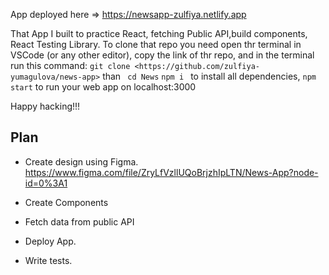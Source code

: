 App deployed here => https://newsapp-zulfiya.netlify.app

That App I built to practice React, fetching Public API,build components, React Testing Library.
To clone that repo you need open thr terminal in VSCode (or any other editor), copy the link of thr repo, and in the terminal run this command: `git clone <https://github.com/zulfiya-yumagulova/news-app>`
than ` cd News`
`npm i ` to install all dependencies, `npm start` to run your web app on localhost:3000

Happy hacking!!!

## Plan

- Create design using Figma. https://www.figma.com/file/ZryLfVzllUQoBrjzhIpLTN/News-App?node-id=0%3A1

- Create Components

- Fetch data from public API

- Deploy App.

- Write tests.
